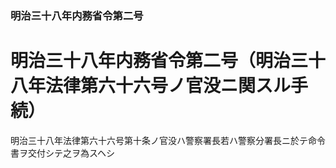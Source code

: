 ### 明治三十八年内務省令第二号  
# 明治三十八年内務省令第二号（明治三十八年法律第六十六号ノ官没ニ関スル手続）  
  
明治三十八年法律第六十六号第十条ノ官没ハ警察署長若ハ警察分署長ニ於テ命令書ヲ交付シテ之ヲ為スヘシ  
  
